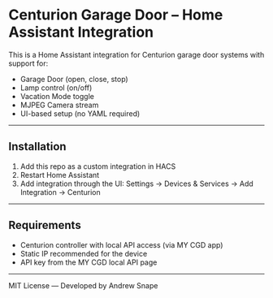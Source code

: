 # Centurion Garage Door – Home Assistant Integration

This is a Home Assistant integration for Centurion garage door systems with support for:

- Garage Door (open, close, stop)
- Lamp control (on/off)
- Vacation Mode toggle
- MJPEG Camera stream
- UI-based setup (no YAML required)

---

## Installation

1. Add this repo as a custom integration in HACS
2. Restart Home Assistant
3. Add integration through the UI: Settings → Devices & Services → Add Integration → Centurion

---

## Requirements

- Centurion controller with local API access (via MY CGD app)
- Static IP recommended for the device
- API key from the MY CGD local API page

---

MIT License — Developed by Andrew Snape
